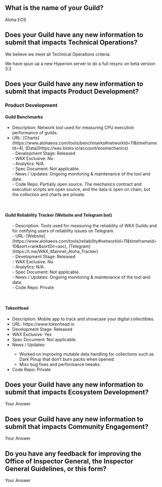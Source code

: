 ## What is the name of your Guild?

Aloha EOS

## Does your Guild have any new information to submit that impacts Technical Operations?

We believe we meet all Technical Operations criteria.

We have spun up a new Hyperion server to do a full resync on beta version 3.3

## Does your Guild have any new information to submit that impacts Product Development?

<h3>Product Development</h3>
<h4>Guild Benchmarks</h4>
<ul>
  <li>Description: Network tool used for measuring CPU execution performance of guilds.</li>
<li>URL: [Charts](https://www.alohaeos.com/tools/benchmarks#networkId=11&timeframeId=4), [Data](https://wax.bloks.io/account/eosmechanics)</li>
- Development Stage: Released<br>
- WAX Exclusive: No<br>
- Analytics: N/A.<br>
- Spec Document: Not applicable.<br>
- News / Updates: Ongoing monitoring & maintenance of the tool and data.<br>
- Code Repo: Partially open source. The mechanics contract and execution scripts are open source, and the data is open on chain, but the collection and charts are private.</ul><br>
<h4>Guild Reliability Tracker (Website and Telegram bot)</h4>
<ul>
- Description: Tools used for measuring the reliability of WAX Guilds and for notifying users of reliability issues on Telegram.<br>
- URL: [Website](https://www.alohaeos.com/tools/reliability#networkId=11&timeframeId=10&sort=rank&sortDir=asc), [Telegram](https://t.me/WAX_Mainnet_Aloha_Tracker)<br>
- Development Stage: Released<br>
- WAX Exclusive: No<br>
- Analytics: N/A.<br>
- Spec Document: Not applicable.<br>
- News / Updates: Ongoing monitoring & maintenance of the tool and data.<br>
- Code Repo: Private</ul><br>
<h4>TokenHead</h4>
<ul>
  <li>Description: Mobile app to track and showcase your digital collectibles.</li>
  <li>URL: https://www.tokenhead.io</li>
  <li>Development Stage: Released</li>
  <li>WAX Exclusive: Yes</li>
  <li>Spec Document: Not applicable.</li>
  <li>News / Updates:</li>
  <ul>
  <li>Worked on improving mutable data handling for collections such as Dark Pinup that don’t burn packs when opened.<br>
    <li> Misc bug fixes and performance tweaks.<br>
  </ul>
  <li>Code Repo: Private</li>
  </ul>

## Does your Guild have any new information to submit that impacts Ecosystem Development?

Your Answer

## Does your Guild have any new information to submit that impacts Community Engagement?

Your Answer

## Do you have any feedback for improving the Office of Inspector General, the Inspector General Guidelines, or this form?

Your Answer
